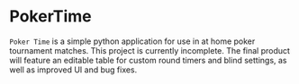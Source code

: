 # PokerTime

`Poker Time` is a simple python application for use in at home poker tournament matches. This project is currently incomplete. The final product will feature an editable table for custom round timers and blind settings, as well as improved UI and bug fixes.
